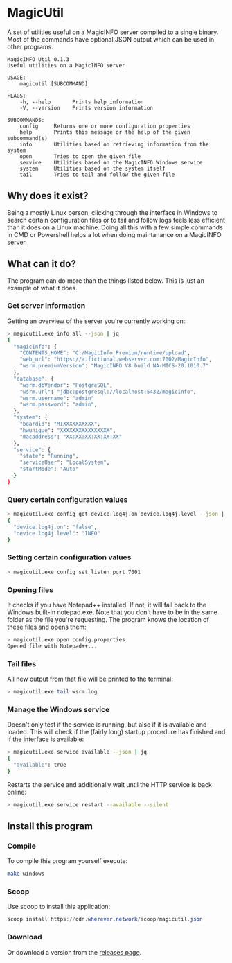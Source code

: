 # MagicUtil

A set of utilities useful on a MagicINFO server compiled to a single binary.
Most of the commands have optional JSON output which can be used in other
programs.

```
MagicINFO Util 0.1.3
Useful utilities on a MagicINFO server

USAGE:
    magicutil [SUBCOMMAND]

FLAGS:
    -h, --help       Prints help information
    -V, --version    Prints version information

SUBCOMMANDS:
    config     Returns one or more configuration properties
    help       Prints this message or the help of the given subcommand(s)
    info       Utilities based on retrieving information from the system
    open       Tries to open the given file
    service    Utilities based on the MagicINFO Windows service
    system     Utilities based on the system itself
    tail       Tries to tail and follow the given file

```
## Why does it exist?
Being a mostly Linux person, clicking through the interface in Windows to search
certain configuration files or to tail and follow logs feels less efficient
than it does on a Linux machine. Doing all this with a few simple commands in
CMD or Powershell helps a lot when doing maintanance on a MagicINFO server.

## What can it do?
The program can do more than the things listed below. This is just an example of
what it does.

### Get server information
Getting an overview of the server you're currently working on:
```bash
> magicutil.exe info all --json | jq
{
  "magicinfo": {
    "CONTENTS_HOME": "C:/MagicInfo Premium/runtime/upload",
    "web_url": "https://a.fictional.webserver.com:7002/MagicInfo",
    "wsrm.premiumVersion": "MagicINFO V8 build NA-MICS-20.1010.7"
  },
  "database": {
    "wsrm.dbVendor": "PostgreSQL",
    "wsrm.url": "jdbc:postgresql://localhost:5432/magicinfo",
    "wsrm.username": "admin"
    "wsrm.password": "admin",
  },
  "system": {
    "boardid": "MIXXXXXXXXXX",
    "hwunique": "XXXXXXXXXXXXXXXX",
    "macaddress": "XX:XX:XX:XX:XX:XX"
  },
  "service": {
    "state": "Running",
    "serviceUser": "LocalSystem",
    "startMode": "Auto"
  }
}
```

### Query certain configuration values
```bash
> magicutil.exe config get device.log4j.on device.log4j.level --json | jq
{
  "device.log4j.on": "false",
  "device.log4j.level": "INFO"
}
```

### Setting certain configuration values
```bash
> magicutil.exe config set listen.port 7001
```

### Opening files
It checks if you have Notepad++ installed. If not, it will fall back to the
Windows built-in notepad.exe. Note that you don't have to be in the same folder
as the file you're requesting. The program knows the location of these files and
opens them:
```bash
> magicutil.exe open config.properties
Opened file with Notepad++...
```

### Tail files
All new output from that file will be printed to the terminal:
```bash
> magicutil.exe tail wsrm.log
```

### Manage the Windows service
Doesn't only test if the service is running, but also if it is available and
loaded. This will check if the (fairly long) startup procedure has finished and
if the interface is available:
```bash
> magicutil.exe service available --json | jq
{
  "available": true
}
```

Restarts the service and additionally wait until the HTTP service is back online:
```bash
> magicutil.exe service restart --available --silent
```

## Install this program

### Compile
To compile this program yourself execute:
```bash
make windows
```

### Scoop
Use scoop to install this application:
```powershell
scoop install https://cdn.wherever.network/scoop/magicutil.json
```
### Download
Or download a version from the [releases page](https://github.com/marknijboer/MagicUtil/releases).